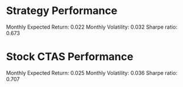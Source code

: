 # Strategy Performance
Monthly Expected Return: 0.022
Monthly Volatility: 0.032
Sharpe ratio: 0.673
# Stock CTAS Performance
Monthly Expected Return: 0.025
Monthly Volatility: 0.036
Sharpe ratio: 0.707
